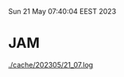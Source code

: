 Sun 21 May 07:40:04 EEST 2023
# JAM
<a href='./cache/202305/21_07.log'>./cache/202305/21_07.log</a>
